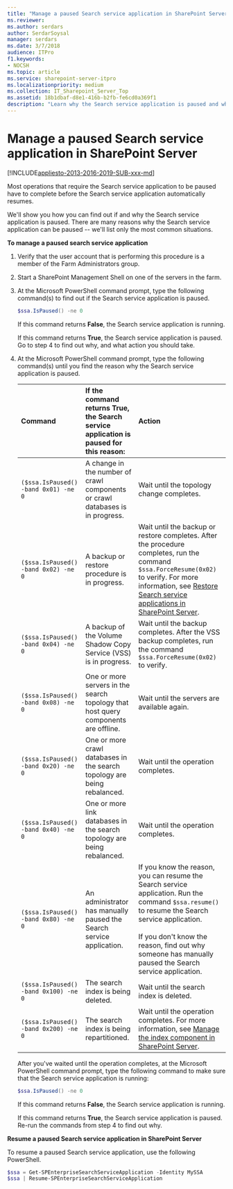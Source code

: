 ```yaml
---
title: "Manage a paused Search service application in SharePoint Server"
ms.reviewer: 
ms.author: serdars
author: SerdarSoysal
manager: serdars
ms.date: 3/7/2018
audience: ITPro
f1.keywords:
- NOCSH
ms.topic: article
ms.service: sharepoint-server-itpro
ms.localizationpriority: medium
ms.collection: IT_Sharepoint_Server_Top
ms.assetid: 18b1dbaf-d8e1-416b-b2fb-fe6cd0a369f1
description: "Learn why the Search service application is paused and what you can do to resume it in SharePoint Server."
---
```


# Manage a paused Search service application in SharePoint Server

[!INCLUDE[appliesto-2013-2016-2019-SUB-xxx-md](../includes/appliesto-2013-2016-2019-SUB-xxx-md.md)]
  
Most operations that require the Search service application to be paused have to complete before the Search service application automatically resumes.
  
We'll show you how you can find out if and why the Search service application is paused. There are many reasons why the Search service application can be paused -- we'll list only the most common situations.
  
 **To manage a paused search service application**
  
1. Verify that the user account that is performing this procedure is a member of the Farm Administrators group.
    
2. Start a SharePoint Management Shell on one of the servers in the farm.
    
3. At the Microsoft PowerShell command prompt, type the following command(s) to find out if the Search service application is paused.
    
    ```powershell
    $ssa.IsPaused() -ne 0
    ```

    If this command returns **False**, the Search service application is running.
        
    If this command returns **True**, the Search service application is paused. Go to step 4 to find out why, and what action you should take.
    
4. At the Microsoft PowerShell command prompt, type the following command(s) until you find the reason why the Search service application is paused.
    
    | Command | If the command returns True, the Search service application is paused for this reason: | Action |
    |:---------------------------|:---------------------------|:---------------------------|
    | `($ssa.IsPaused() -band 0x01) -ne 0`  | A change in the number of crawl components or crawl databases is in progress. | Wait until the topology change completes. |
    | `($ssa.IsPaused() -band 0x02) -ne 0`  | A backup or restore procedure is in progress. | Wait until the backup or restore completes. After the procedure completes, run the command  `$ssa.ForceResume(0x02)` to verify. For more information, see [Restore Search service applications in SharePoint Server](../administration/restore-a-search-service-application.md). |
    | `($ssa.IsPaused() -band 0x04) -ne 0`  | A backup of the Volume Shadow Copy Service (VSS) is in progress. | Wait until the backup completes. After the VSS backup completes, run the command  `$ssa.ForceResume(0x02)` to verify. |
    | `($ssa.IsPaused() -band 0x08) -ne 0`  | One or more servers in the search topology that host query components are offline. | Wait until the servers are available again. |
    | `($ssa.IsPaused() -band 0x20) -ne 0`  | One or more crawl databases in the search topology are being rebalanced. | Wait until the operation completes. |
    | `($ssa.IsPaused() -band 0x40) -ne 0`  | One or more link databases in the search topology are being rebalanced. | Wait until the operation completes. |
    | `($ssa.IsPaused() -band 0x80) -ne 0`  | An administrator has manually paused the Search service application. | If you know the reason, you can resume the Search service application. Run the command  `$ssa.resume()` to resume the Search service application.  <br/><br/>If you don't know the reason, find out why someone has manually paused the Search service application. |
    | `($ssa.IsPaused() -band 0x100) -ne 0` | The search index is being deleted. | Wait until the search index is deleted. |
    | `($ssa.IsPaused() -band 0x200) -ne 0` | The search index is being repartitioned. | Wait until the operation completes. For more information, see [Manage the index component in SharePoint Server](manage-the-index-component.md). |
       
    After you've waited until the operation completes, at the Microsoft PowerShell command prompt, type the following command to make sure that the Search service application is running:
      
    ```powershell
    $ssa.IsPaused() -ne 0
    ```
    
    If this command returns **False**, the Search service application is running.
      
    If this command returns **True**, the Search service application is paused. Re-run the commands from step 4 to find out why.
  
**Resume a paused Search service application in SharePoint Server**

To resume a paused Search service application, use the following PowerShell.

```powershell
$ssa = Get-SPEnterpriseSearchServiceApplication -Identity MySSA
$ssa | Resume-SPEnterpriseSearchServiceApplication
```

